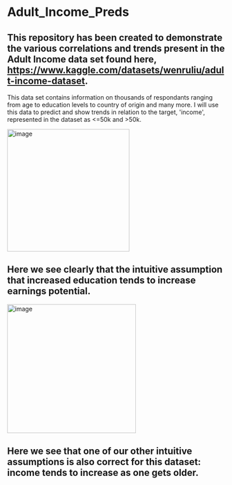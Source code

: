 # Adult_Income_Preds
## This repository has been created to demonstrate the various correlations and trends present in the Adult Income data set found here, https://www.kaggle.com/datasets/wenruliu/adult-income-dataset.

This data set contains information on thousands of respondants ranging from age to education levels to country of origin and many more. I will use this data to predict and show trends in relation to the target, 'income', represented in the dataset as <=50k and >50k.

<img width="283" alt="image" src="https://github.com/ben-fajack/Adult_Income_Preds/assets/134533964/74e7f6ac-a255-4824-9ad4-7dd0bcf19c27">

## **Here we see clearly that the intuitive assumption that increased education tends to increase earnings potential.**

<img width="298" alt="image" src="https://github.com/ben-fajack/Adult_Income_Preds/assets/134533964/41a037be-efb3-4bea-b7b5-18867613f240">

## **Here we see that one of our other intuitive assumptions is also correct for this dataset: income tends to increase as one gets older.**

